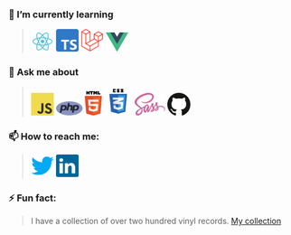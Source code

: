 ### 🌱 I’m currently learning 
> <img alt="react" width='40' src="img/react.svg"/>&nbsp;<img alt="TypeScript" height='40' src="img/typescript.svg"/>&nbsp;<img alt="laravel" width='40' src="img/laravel.png"/>&nbsp;<img alt="vuejs" width='40' src="img/vue.png"/>
### 💬 Ask me about
> <img alt="JavaScript" height='40' src="img/javascript.svg"/>&nbsp;<img alt="PHP" height='25' src="img/php.svg"/>&nbsp;<img alt="HTML" width='30' src="img/html.svg"/>&nbsp;<img alt="CSS" width='50' src="img/css.svg"/>&nbsp;<img alt="SASS" height='40' src="img/sass.svg"/>&nbsp;<img alt="Github" height='40' src="img/github.svg"/> 
### 📫 How to reach me:
> <a href="https://twitter.com/KasperOfzeau"><img alt="twitter" width='40' src="img/twitter.png"/></a> <a href="https://www.linkedin.com/in/kasperbeljaars/"><img alt="linkedin" width='40' src="img/linkedin.svg"/></a>
### ⚡ Fun fact:
> I have a collection of over two hundred vinyl records. <a href="https://www.discogs.com/user/KasperOfzeau/collection" target="_blank">My collection</a>
